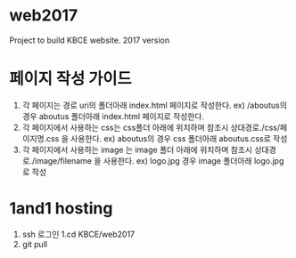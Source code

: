 # web2017
Project to build KBCE website. 2017 version

# 페이지 작성 가이드
1. 각 페이지는 경로 uri의 폴더아래 index.html 페이지로 작성한다. ex) /aboutus의 경우 aboutus 폴더아래 index.html 페이지로 작성한다.
1. 각 페이지에서 사용하는 css는 css폴더 아래에 위치하며 참조시 상대경로./css/페이지명.css 을 사용한다. ex) aboutus의 경우 css 폴더아래 aboutus.css로 작성
1. 각 페이지에서 사용하는 image 는 image 폴더 아래에 위치하며 참조시 상대경로./image/filename 을 사용한다. ex) logo.jpg 경우 image 폴더아래 logo.jpg로 작성

# 1and1 hosting
1. ssh 로그인
1.cd KBCE/web2017
1. git pull
